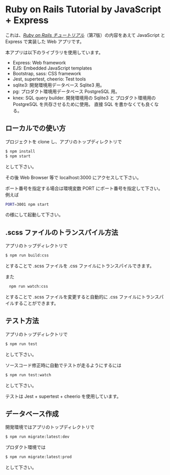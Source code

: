 # Ruby on Rails Tutorial by JavaScript + Express

これは、[*Ruby on Rails チュートリアル*](https://railstutorial.jp/)（第7版）の内容をあえて
JavaScript と Express で実装した Web アプリです。

本アプリは以下のライブラリを使用しています。
-   Express: Web framework
-   EJS: Embedded JavaScript templates
-   Bootstrap, sass: CSS framework
-   Jest, supertest, cheerio: Test tools
-   sqlite3: 開発環境用データベース Sqlite3 用。
-   pg: プロダクト環境用データベース PostgreSQL 用。
-   knex: SQL query builder. 開発環境用の Sqlite3 と プロダクト環境用の PostgreSQL を共存させるために使用。
    直接 SQL を書かなくても良くなる。

## ローカルでの使い方

プロジェクトを clone し、アプリのトップディレクトリで
```bash
$ npm install
$ npm start
```

として下さい。

その後 Web Browser 等で localhost:3000 にアクセスして下さい。

ポート番号を指定する場合は環境変数 PORT にポート番号を指定して下さい。
例えば
```bash
PORT=3001 npm start
```
の様にして起動して下さい。

## .scss ファイルのトランスパイル方法

アプリのトップディレクトリで
```bash
$ npm run build:css
```

とすることで .scss ファイルを .css ファイルにトランスパイルできます。

また
```bash
　npm run watch:css
```

とすることで .scss ファイルを変更すると自動的に .css ファイルにトランスパイルすることができます。

## テスト方法

アプリのトップディレクトリで
```bash
$ npm run test
```

として下さい。

ソースコード修正時に自動でテストが走るようにするには
```bash
$ npm run test:watch
```

として下さい。

テストは Jest + supertest + cheerio を使用しています。

## データベース作成

開発環境ではアプリのトップディレクトリで
```bash
$ npm run migrate:latest:dev
```

プロダクト環境では
```bash
$ npm run migrate:latest:prod
```

として下さい。
